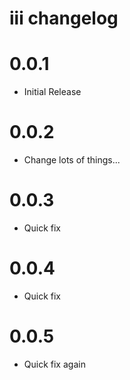# iii changelog

# 0.0.1

- Initial Release


# 0.0.2

- Change lots of things...

# 0.0.3

- Quick fix

# 0.0.4

- Quick fix

# 0.0.5

- Quick fix again
